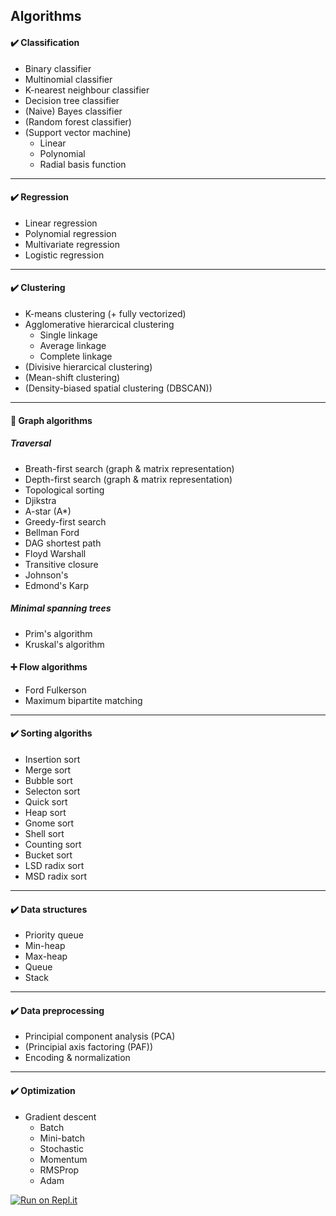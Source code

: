 ## Algorithms

#### :heavy_check_mark: Classification
- Binary classifier
- Multinomial classifier
- K-nearest neighbour classifier
- Decision tree classifier
- (Naive) Bayes classifier
- (Random forest classifier)
- (Support vector machine)
  - Linear
  - Polynomial
  - Radial basis function


----


#### :heavy_check_mark: Regression
- Linear regression
- Polynomial regression
- Multivariate regression
- Logistic regression


----


#### :heavy_check_mark: Clustering
- K-means clustering (+ fully vectorized)
- Agglomerative hierarcical clustering
  - Single linkage
  - Average linkage
  - Complete linkage
- (Divisive hierarcical clustering)
- (Mean-shift clustering)
- (Density-biased spatial clustering (DBSCAN))


----


#### :children_crossing: Graph algorithms
##### Traversal
- Breath-first search (graph & matrix representation)
- Depth-first search (graph & matrix representation)
- Topological sorting
- Djikstra
- A-star (A*)
- Greedy-first search
- Bellman Ford
- DAG shortest path
- Floyd Warshall
- Transitive closure
- Johnson's
- Edmond's Karp

##### Minimal spanning trees
- Prim's algorithm
- Kruskal's algorithm

#### :heavy_plus_sign: Flow algorithms
- Ford Fulkerson
- Maximum bipartite matching


----


#### :heavy_check_mark: Sorting algoriths
- Insertion sort
- Merge sort
- Bubble sort
- Selecton sort
- Quick sort
- Heap sort
- Gnome sort
- Shell sort
- Counting sort
- Bucket sort
- LSD radix sort
- MSD radix sort


----


#### :heavy_check_mark: Data structures
- Priority queue
- Min-heap
- Max-heap
- Queue
- Stack


----


#### :heavy_check_mark: Data preprocessing
- Principial component analysis (PCA)
- (Principial axis factoring (PAF))
- Encoding & normalization


----


#### :heavy_check_mark: Optimization
- Gradient descent
  - Batch
  - Mini-batch
  - Stochastic
  - Momentum
  - RMSProp
  - Adam


[![Run on Repl.it](https://repl.it/badge/github/patrikkj/algorithms)](https://repl.it/github/patrikkj/algorithms)
